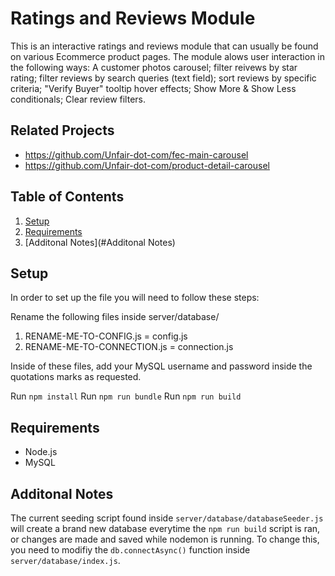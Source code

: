 # Ratings and Reviews Module

This is an interactive ratings and reviews module that can usually be found on various Ecommerce product pages. The module alows user interaction in the following ways: A customer photos carousel; filter reivews by star rating; filter reviews by search queries (text field); sort reviews by specific criteria; "Verify Buyer" tooltip hover effects; Show More & Show Less conditionals; Clear review filters.

## Related Projects

  - https://github.com/Unfair-dot-com/fec-main-carousel
  - https://github.com/Unfair-dot-com/product-detail-carousel

## Table of Contents

1. [Setup](#Setup)
1. [Requirements](#Requirements)
1. [Additonal Notes](#Additonal Notes)

## Setup

In order to set up the file you will need to follow these steps: 

Rename the following files inside server/database/
 1) RENAME-ME-TO-CONFIG.js = config.js
 2) RENAME-ME-TO-CONNECTION.js = connection.js

Inside of these files, add your MySQL username and password inside the quotations marks as requested.

Run ```npm install```
Run ```npm run bundle```
Run ```npm run build```

## Requirements

- Node.js
- MySQL

## Additonal Notes

The current seeding script found inside ```server/database/databaseSeeder.js``` will create a brand new database everytime the ```npm run build``` script is ran, or changes are made and saved while nodemon is running. To change this, you need to modifiy the ```db.connectAsync()``` function inside ```server/database/index.js```.
